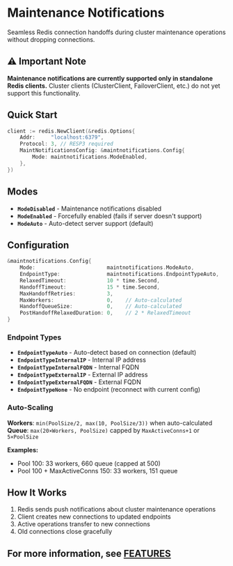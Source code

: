 # Maintenance Notifications

Seamless Redis connection handoffs during cluster maintenance operations without dropping connections.

## ⚠️ **Important Note**
**Maintenance notifications are currently supported only in standalone Redis clients.** Cluster clients (ClusterClient, FailoverClient, etc.) do not yet support this functionality.

## Quick Start

```go
client := redis.NewClient(&redis.Options{
    Addr:     "localhost:6379",
    Protocol: 3, // RESP3 required
	MaintNotificationsConfig: &maintnotifications.Config{
        Mode: maintnotifications.ModeEnabled,
    },
})
```

## Modes

- **`ModeDisabled`** - Maintenance notifications disabled
- **`ModeEnabled`** - Forcefully enabled (fails if server doesn't support)
- **`ModeAuto`** - Auto-detect server support (default)

## Configuration

```go
&maintnotifications.Config{
    Mode:                       maintnotifications.ModeAuto,
    EndpointType:               maintnotifications.EndpointTypeAuto,
    RelaxedTimeout:             10 * time.Second,
    HandoffTimeout:             15 * time.Second,
    MaxHandoffRetries:          3,
    MaxWorkers:                 0,    // Auto-calculated
    HandoffQueueSize:           0,    // Auto-calculated
    PostHandoffRelaxedDuration: 0,    // 2 * RelaxedTimeout
}
```

### Endpoint Types

- **`EndpointTypeAuto`** - Auto-detect based on connection (default)
- **`EndpointTypeInternalIP`** - Internal IP address
- **`EndpointTypeInternalFQDN`** - Internal FQDN
- **`EndpointTypeExternalIP`** - External IP address
- **`EndpointTypeExternalFQDN`** - External FQDN
- **`EndpointTypeNone`** - No endpoint (reconnect with current config)

### Auto-Scaling

**Workers**: `min(PoolSize/2, max(10, PoolSize/3))` when auto-calculated
**Queue**: `max(20×Workers, PoolSize)` capped by `MaxActiveConns+1` or `5×PoolSize`

**Examples:**
- Pool 100: 33 workers, 660 queue (capped at 500)
- Pool 100 + MaxActiveConns 150: 33 workers, 151 queue

## How It Works

1. Redis sends push notifications about cluster maintenance operations
2. Client creates new connections to updated endpoints
3. Active operations transfer to new connections
4. Old connections close gracefully


## For more information, see [FEATURES](FEATURES.md)

